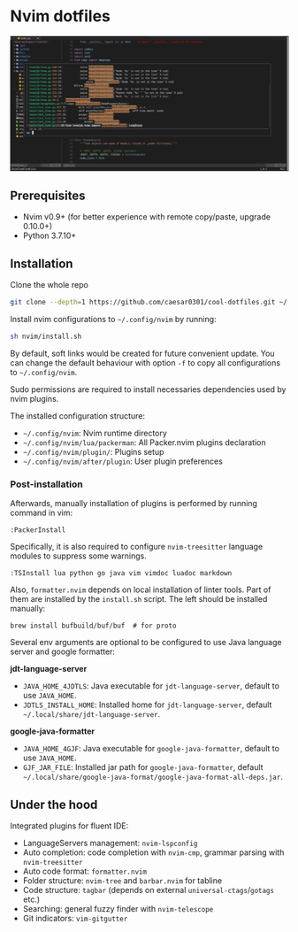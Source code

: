 # Nvim dotfiles

![idelike](https://github.com/caesar0301/cool-dotfiles/blob/721440cf68751aabaa72da106a8f6770d8281964/assets/screenshot.png)

## Prerequisites

*   Nvim v0.9+ (for better experience with remote copy/paste, upgrade 0.10.0+)
*   Python 3.7.10+

## Installation

Clone the whole repo

```bash
git clone --depth=1 https://github.com/caesar0301/cool-dotfiles.git ~/.dotfiles
```

Install nvim configurations to `~/.config/nvim` by running:

```bash
sh nvim/install.sh
```

By default, soft links would be created for future convenient update. You can change the default behaviour with option `-f` to copy all configurations to `~/.config/nvim`.

Sudo permissions are required to install necessaries dependencies used by nvim plugins.

The installed configuration structure:

*   `~/.config/nvim`: Nvim runtime directory
*   `~/.config/nvim/lua/packerman`: All Packer.nvim plugins declaration
*   `~/.config/nvim/plugin/`: Plugins setup
*   `~/.config/nvim/after/plugin`: User plugin preferences

### Post-installation

Afterwards, manually installation of plugins is performed by running command in vim:

```vim
:PackerInstall
```

Specifically, it is also required to configure `nvim-treesitter` language modules to suppress some warnings.

```vim
:TSInstall lua python go java vim vimdoc luadoc markdown
```

Also, `formatter.nvim` depends on local installation of linter tools. Part of them are
installed by the `install.sh` script. The left should be installed manually:

    brew install bufbuild/buf/buf  # for proto

Several env arguments are optional to be configured to use Java language server and google formatter:

**jdt-language-server**

*   `JAVA_HOME_4JDTLS`: Java executable for `jdt-language-server`, default to use `JAVA_HOME`.
*   `JDTLS_INSTALL_HOME`: Installed home for `jdt-language-server`, default `~/.local/share/jdt-language-server`.

**google-java-formatter**

*   `JAVA_HOME_4GJF`: Java executable for `google-java-formatter`, default to use `JAVA_HOME`.
*   `GJF_JAR_FILE`: Installed jar path for `google-java-formatter`, default `~/.local/share/google-java-format/google-java-format-all-deps.jar`.

## Under the hood

Integrated plugins for fluent IDE:

*   LanguageServers management: `nvim-lspconfig`
*   Auto completion: code completion with `nvim-cmp`, grammar parsing with `nvim-treesitter`
*   Auto code format: `formatter.nvim`
*   Folder structure: `nvim-tree` and `barbar.nvim` for tabline
*   Code structure: `tagbar` (depends on external `universal-ctags`/`gotags` etc.)
*   Searching: general fuzzy finder with `nvim-telescope`
*   Git indicators: `vim-gitgutter`
